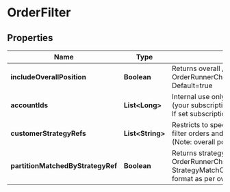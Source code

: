 
# OrderFilter

## Properties
Name | Type | Description | Notes
------------ | ------------- | ------------- | -------------
**includeOverallPosition** | **Boolean** | Returns overall / net position (See: OrderRunnerChange.mb / OrderRunnerChange.ml). Default&#x3D;true |  [optional]
**accountIds** | **List&lt;Long&gt;** | Internal use only &amp; should not be set on your filter (your subscription is already locked to your account). If set subscription will fail. |  [optional]
**customerStrategyRefs** | **List&lt;String&gt;** | Restricts to specified customerStrategyRefs; this will filter orders and StrategyMatchChanges accordingly (Note: overall postition is not filtered) |  [optional]
**partitionMatchedByStrategyRef** | **Boolean** | Returns strategy positions (See: OrderRunnerChange.smc&#x3D;Map&lt;customerStrategyRef, StrategyMatchChange&gt;) - these are sent in delta format as per overall position. Default&#x3D;false |  [optional]



